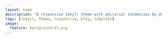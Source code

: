 ```yaml
---
layout: home
description: "A responsive Jekyll theme with editorial tendencies by designer Michael Rose."
tags: [Jekyll, theme, responsive, blog, template]
image:
  feature: background-01.png
---
```


